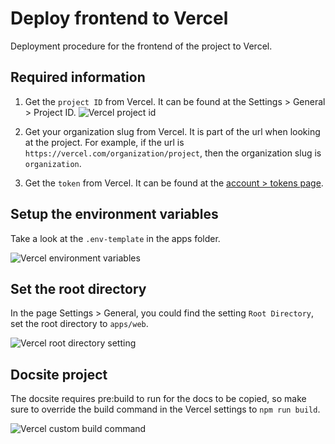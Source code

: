 # Deploy frontend to Vercel

Deployment procedure for the frontend of the project to Vercel.

## Required information

1. Get the `project ID` from Vercel. It can be found at the Settings > General > Project ID.
   ![Vercel project id](vercel_project_id.png)

2. Get your organization slug from Vercel. It is part of the url when looking at the project. For example, if the url is `https://vercel.com/organization/project`, then the organization slug is `organization`.

3. Get the `token` from Vercel. It can be found at the [account > tokens page](https://vercel.com/account/tokens).

## Setup the environment variables

Take a look at the `.env-template` in the apps folder.

![Vercel environment variables](vercel_environment_variables.png)

## Set the root directory

In the page Settings > General, you could find the setting `Root Directory`, set the root directory to `apps/web`.

![Vercel root directory setting](vercel_root_directory.png)

## Docsite project

The docsite requires pre:build to run for the docs to be copied, so make sure to override the build command in the Vercel settings to `npm run build`.

![Vercel custom build command](image.png)
